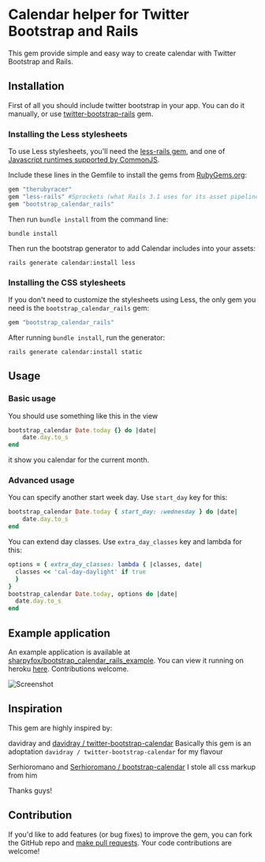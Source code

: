 # Calendar helper for Twitter Bootstrap and Rails

This gem provide simple and easy way to create calendar with Twitter Bootstrap and Rails.

## Installation

First of all you should include twitter bootstrap in your app. You can do it manually, or use [twitter-bootstrap-rails](https://github.com/seyhunak/twitter-bootstrap-rails) gem.

### Installing the Less stylesheets

To use Less stylesheets, you'll need the [less-rails gem](http://rubygems.org/gems/less-rails), and one of [Javascript runtimes supported by CommonJS](https://github.com/cowboyd/commonjs.rb#supported-runtimes).

Include these lines in the Gemfile to install the gems from [RubyGems.org](http://rubygems.org):

```ruby
gem "therubyracer"
gem "less-rails" #Sprockets (what Rails 3.1 uses for its asset pipeline) supports LESS
gem "bootstrap_calendar_rails"
```

Then run `bundle install` from the command line:

    bundle install

Then run the bootstrap generator to add Calendar includes into your assets:

    rails generate calendar:install less

### Installing the CSS stylesheets

If you don't need to customize the stylesheets using Less, the only gem you need is the `bootstrap_calendar_rails` gem:

```ruby
gem "bootstrap_calendar_rails"
```

After running `bundle install`, run the generator:

    rails generate calendar:install static
    
## Usage

### Basic usage

You should use something like this in the view
```ruby
bootstrap_calendar Date.today {} do |date|
    date.day.to_s
end
```

it show you calendar for the current month.

### Advanced usage

You can specify another start week day. Use `start_day` key for this:

```ruby
bootstrap_calendar Date.today { start_day: :wednesday } do |date|
    date.day.to_s
end
```

You can extend day classes. Use `extra_day_classes` key and lambda for this:

```ruby
options = { extra_day_classes: lambda { |classes, date|
  classes << 'cal-day-daylight' if true  
  }
}
bootstrap_calendar Date.today, options do |date|
  date.day.to_s
end
```

## Example application

An example application is available at [sharpyfox/bootstrap_calendar_rails_example](https://github.com/sharpyfox/bootstrap_calendar_rails_example). You can view it running on heroku [here](http://calendar-example.herokuapp.com/). Contributions welcome.

![Screenshot](https://raw.github.com/sharpyfox/bootstrap_calendar_rails_example/master/public/screenshot.png "Screenshot")

## Inspiration

This gem are highly inspired by:

davidray and [davidray / twitter-bootstrap-calendar](https://github.com/davidray/twitter-bootstrap-calendar) Basically this gem is an adoptation `davidray / twitter-bootstrap-calendar` for my flavour

Serhioromano and [Serhioromano / bootstrap-calendar](https://github.com/Serhioromano/bootstrap-calendar) I stole all css markup from him

Thanks guys!

## Contribution

If you'd like to add features (or bug fixes) to improve the gem, you can fork the GitHub repo and [make pull requests](http://help.github.com/send-pull-requests/). Your code contributions are welcome!